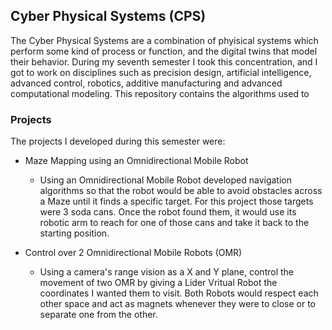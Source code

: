 ## Cyber Physical Systems (CPS)
The Cyber Physical Systems are a combination of phyisical systems which 
perform some kind of process or function, and the digital twins that model 
their behavior. During my seventh semester I took this concentration, and 
I got to work on disciplines such as precision design, artificial intelligence, 
advanced control, robotics, additive manufacturing and advanced computational 
modeling. This repository contains the algorithms used to 


### Projects
The projects I developed during this semester were:
* Maze Mapping using an Omnidirectional Mobile Robot
    * Using an Omnidirectional Mobile Robot developed navigation algorithms so that
      the robot would be able to avoid obstacles across a Maze until it finds a specific
      target. For this project those targets were 3 soda cans. Once the robot found them,
      it would use its robotic arm to reach for one of those cans and take it back to the
      starting position.

* Control over 2 Omnidirectional Mobile Robots (OMR)
    * Using a camera's range vision as a X and Y plane, control the movement of two OMR
      by giving a Lider Vritual Robot the coordinates I wanted them to visit. Both Robots
      would respect each other space and act as magnets whenever they were to close or to
      separate one from the other.  
